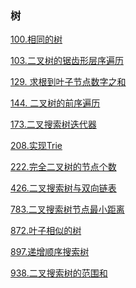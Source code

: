 ### 树

<a href="all_note/100.相同的树.md">100.相同的树</a>

<a href="all_note/103.二叉树的锯齿形层序遍历.md">103.二叉树的锯齿形层序遍历</a>

<a href="all_note/129.求根到叶子节点数字之和.md">129. 求根到叶子节点数字之和</a>

<a href="all_note/144.二叉树的前序遍历.md">144. 二叉树的前序遍历</a>

<a href="all_note/173.二叉搜索树迭代器.md">173.二叉搜索树迭代器</a>

<a href="all_note/208.实现Trie.md">208.实现Trie</a>

<a href="all_note/222.完全二叉树的节点个数.md">222.完全二叉树的节点个数</a>

<a href="all_note/426.二叉搜索树与双向链表.md">426.二叉搜索树与双向链表</a>

<a href="all_note/783. 二叉搜索树节点最小距离.md">783.二叉搜索树节点最小距离</a>

<a href="all_note/872.叶子相似的树.md">872.叶子相似的树</a>

<a href="all_note/897.递增顺序搜索树.md">897.递增顺序搜索树</a>

<a href="all_note/938.二叉搜索树的范围和.md">938.二叉搜索树的范围和</a>